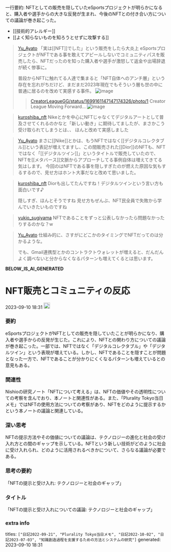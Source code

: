 
一行要約: NFTとしての販売を隠していたeSportsプロジェクトが明らかになると、購入者や選手からの大きな反発が生まれ、今後のNFTとの付き合い方についての議論が巻き起こった。
- [[技術的アレルギー]]
- [[よく知らないものを知ろうとせずに攻撃する]]

> [Yu_Ayato](https://twitter.com/Yu_Ayato/status/1699161147147174326/photo/1) 「実は[[NFT]]でした」という販売をしたら大炎上
>  eSportsプロジェクトがNFTである事を敢えてアピールしないでコミュニティパスを販売したら、NFTだったのを知った購入者や選手が激怒して返金や出場辞退が続く惨事に。
>
>  普段からNFTに触れてる人達で集まると「NFT自体へのアンチ層」という存在を忘れがちだけど、まだまだ2023年現在でもそういう層も世の中に普通に居るのを改めて実感する事件。
>  ![image](https://pbs.twimg.com/media/F5SiA4pXQAAZpJM?format=png&name=large#.png)
>  >[CreatorLeagueGG/status/1699161147147174326/photo/1](https://twitter.com/CreatorLeagueGG/status/1699161147147174326/photo/1/status/1699161147147174326/photo/1) Creator League Moving Forward…
>  ![image](https://pbs.twimg.com/media/F5SiA4pXQAAZpJM?format=png&name=large#.png)


> [kuroshiba_nft](https://twitter.com/kuroshiba_nft/status/1699216430217183535) Nikeとかを中心にNFTじゃなくてデジタルアートとして普及させてくれるのかなと「新しい動き」に期待してましたが、まさかこう受け取られてしまうとは、、
>  ほんと改めて実感しました

> [Yu_Ayato](https://twitter.com/Yu_Ayato/status/1699221087740190851) まさに[[Nike]]とかは、もうNFTではなく[[デジタルコレクタブル]]という表記が増えてますし、この間販売された[[Dior]]のNFTも、NFTではなく「[[デジタルツイン]]」というタイトルで販売していたので、NFTを[[メタバース]]文脈からアプローチしてる事例自体は増えてきてる気はします。
>  今回のはNFTである事を隠しすぎたのが燃えた原因な気もするするので、見せ方はホント大事だなと改めて思いました。

> [kuroshiba_nft](https://twitter.com/kuroshiba_nft/status/1699237934883647552) Diorも出してたんですね！デジタルツインという言い方も面白いです♪
>
>  隠しすぎ、ほんとそうですね
>  見せ方もぜんぶ、NFT民全員で失敗から学んでいきたいものですね

> [yukio_sugiyama](https://twitter.com/yukio_sugiyama/status/1699392062557483014) NFTであることをずっと公表しなかったら問題なかったりするのかな？w

> [Yu_Ayato](https://twitter.com/Yu_Ayato/status/1699610984942584201) 仕組み的に、さすがにどこかのタイミングでNFTだってのは分かるような。
>
>  でも、Gmail連携型とかのコントラクトウォレットが増えると、だんだんよく調べないと分からなくなるパターンも増えてくるとは思います。

__BELOW_IS_AI_GENERATED__
# NFT販売とコミュニティの反応
 2023-09-10 18:31 <img src='https://scrapbox.io/api/pages/nishio/omni/icon' alt='omni.icon' height="19.5"/>
### 要約
eSportsプロジェクトがNFTとしての販売を隠していたことが明らかになり、購入者や選手からの反発が生じた。これにより、NFTとの関わり方についての議論が巻き起こった。一部では、NFTではなく「デジタルコレクタブル」や「デジタルツイン」という表現が増えている。しかし、NFTであることを隠すことが問題となった一方で、NFTであることが分かりにくくなるパターンも増えているとの意見もある。

### 関連性
Nishioの研究ノート「NFTについて考える」は、NFTの価値やその透明性についての考察を含んでおり、本ノートと関連性がある。また、「Plurality Tokyo当日メモ」ではNFTの使用方法についての考察があり、NFTをどのように提示するかという本ノートの議論と関連している。

### 深い思考
NFTの提示方法やその価値についての議論は、テクノロジーの進化と社会の受け入れ方との間のギャップを示している。NFTという新しい技術がどのように社会に受け入れられ、どのように活用されるべきかについて、さらなる議論が必要である。

### 思考の要約
「NFTの提示と受け入れ: テクノロジーと社会のギャップ」

### タイトル
「NFTの提示と受け入れについての議論: テクノロジーと社会のギャップ」

### extra info
titles: `["日記2022-09-21", "Plurality Tokyo当日メモ", "日記2022-10-02", "日記2023-07-03", "知識創造過程を支援するための方法とシステムの研究"]`
generated: 2023-09-10 18:31